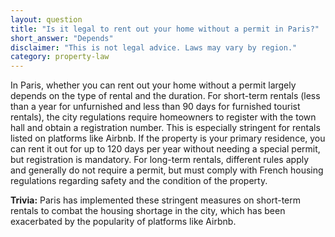 ```yaml
---
layout: question
title: "Is it legal to rent out your home without a permit in Paris?"
short_answer: "Depends"
disclaimer: "This is not legal advice. Laws may vary by region."
category: property-law
---
```

In Paris, whether you can rent out your home without a permit largely depends on the type of rental and the duration. For short-term rentals (less than a year for unfurnished and less than 90 days for furnished tourist rentals), the city regulations require homeowners to register with the town hall and obtain a registration number. This is especially stringent for rentals listed on platforms like Airbnb. If the property is your primary residence, you can rent it out for up to 120 days per year without needing a special permit, but registration is mandatory. For long-term rentals, different rules apply and generally do not require a permit, but must comply with French housing regulations regarding safety and the condition of the property.

**Trivia:** Paris has implemented these stringent measures on short-term rentals to combat the housing shortage in the city, which has been exacerbated by the popularity of platforms like Airbnb.
